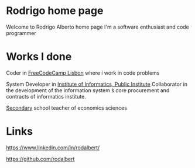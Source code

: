 

[](https://s.gravatar.com/avatar/d120624586e4577306aebfb4b512688a?s=80)


# Rodrigo home page

Welcome to Rodrigo Alberto home page
I'm a software enthusiast and code programmer


# Works I done

Coder in [FreeCodeCamp Lisbon](https://www.freecodecamplisbon.org/) where i work in code problems 

System Developer in [Institute of Informatics, Public Institute](http://www.seg-social.pt/ii-ip-instituto-de-informatica-ip)
Collaborator in the development of the information system ́s core procurement and contracts of informatics institute.

[Secondary](https://www.dgae.mec.pt/) school teacher of economics sciences

# Links

https://www.linkedin.com/in/rodalbert/

https://github.com/rodalbert


